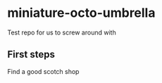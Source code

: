 # miniature-octo-umbrella
Test repo for us to screw around with

## First steps
Find a good scotch shop
